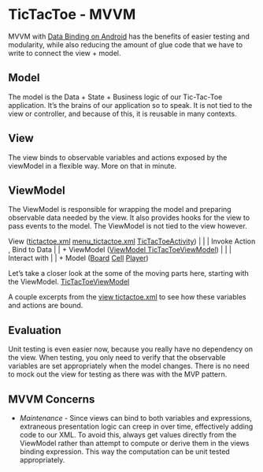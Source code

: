 # TicTacToe - MVVM

MVVM with [Data Binding on Android](https://developer.android.com/topic/libraries/data-binding/) has the benefits of easier testing and modularity, while also reducing the amount of glue code that we have to write to connect the view + model.

## Model

The model is the Data + State + Business logic of our Tic-Tac-Toe application.
It’s the brains of our application so to speak. It is not tied to the view or controller, and because of this, it is reusable in many contexts.

## View

The view binds to observable variables and actions exposed by the viewModel in a flexible way. More on that in minute.

## ViewModel

The ViewModel is responsible for wrapping the model and preparing observable data needed by the view.
It also provides hooks for the view to pass events to the model. The ViewModel is not tied to the view however.

View ([tictactoe.xml](https://github.com/nguyenkien25/TicTacToe-mvvm/blob/master/app/src/main/res/layout/tictactoe.xml) [menu_tictactoe.xml](https://github.com/nguyenkien25/TicTacToe-mvvm/blob/master/app/src/main/res/menu/menu_tictactoe.xml) [TicTacToeActivity](https://github.com/nguyenkien25/TicTacToe-mvvm/blob/master/app/src/main/java/com/acme/tictactoe/view/TicTacToeActivity.java))
|
|
|
Invoke Action , Bind to Data
|
|
+
ViewModel ([ViewModel <Interface>](https://github.com/nguyenkien25/TicTacToe-mvvm/blob/master/app/src/main/java/com/acme/tictactoe/viewmodel/ViewModel.java) [TicTacToeViewModel](https://github.com/nguyenkien25/TicTacToe-mvvm/blob/master/app/src/main/java/com/acme/tictactoe/viewmodel/TicTacToeViewModel.java))
|
|
|
Interact with
|
|
+
Model ([Board](https://github.com/nguyenkien25/TicTacToe-mvvm/blob/master/app/src/main/java/com/acme/tictactoe/model/Board.java) [Cell](https://github.com/nguyenkien25/TicTacToe-mvvm/blob/master/app/src/main/java/com/acme/tictactoe/model/Cell.java) [Player](https://github.com/nguyenkien25/TicTacToe-mvvm/blob/master/app/src/main/java/com/acme/tictactoe/model/Player.java))

Let’s take a closer look at the some of the moving parts here, starting with the ViewModel. [TicTacToeViewModel](https://github.com/nguyenkien25/TicTacToe-mvvm/blob/master/app/src/main/java/com/acme/tictactoe/viewmodel/TicTacToeViewModel.java)

A couple excerpts from the [view tictactoe.xml](https://github.com/nguyenkien25/TicTacToe-mvvm/blob/master/app/src/main/res/layout/tictactoe.xml) to see how these variables and actions are bound.

## Evaluation

Unit testing is even easier now, because you really have no dependency on the view.
When testing, you only need to verify that the observable variables are set appropriately when the model changes.
There is no need to mock out the view for testing as there was with the MVP pattern.

## MVVM  Concerns

- *Maintenance* - Since views can bind to both variables and expressions, extraneous presentation logic can creep in over time, effectively adding code to our XML.
To avoid this, always get values directly from the ViewModel rather than attempt to compute or derive them in the views binding expression.
This way the computation can be unit tested appropriately.

